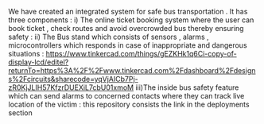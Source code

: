 We have created an integrated system for safe bus transportation .
It has three components : i) The online ticket booking system where the user can book ticket , check routes and avoid overcrowded bus thereby ensuring safety  : 
                          ii) The Bus stand which consists of sensors , alarms , microcontrollers which responds in case of inappropriate and dangerous situations  : 
                          https://www.tinkercad.com/things/gEZKHk1q6Ci-copy-of-display-lcd/editel?returnTo=https%3A%2F%2Fwww.tinkercad.com%2Fdashboard%2Fdesigns%2Fcircuits&sharecode=yqVjAICb7Pj-zR0KjJLIH57KfzrDUEXiL7cbU01xmoM
                          iii)The inside bus safety feature which can send alarms to concerned contacts where they can track live location of the victim  :  this repository consists the link in the deployments section
